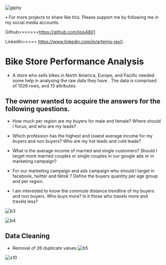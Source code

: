 
![giphy](https://github.com/lois4801/Bike.Store.Performance.Analysis--Excel.PowerQuery-To-ExcelVisualization/assets/96842662/289984a8-0a36-494e-a5c1-c5f7dc48f5e7)

•	For more projects to share like this. Please support me by following me in my social media accounts.

Github>>>>>>>https://github.com/lois4801

LinkedIn>>>>> https://www.linkedin.com/in/artemis-jay/).


# Bike Store Performance Analysis
- A store who sells bikes in North America, Europe, and Pacific  needed some help in analysing the raw data they have . The data is comprised of 1026 rows, and 13 attributes.

## The owner wanted to acquire the answers for the following questions.
- How much per region are my buyers for male and female? Where should I focus, and who are my leads?

- Which profession has the highest and lowest average income for my buyers and non buyers?
Who are my hot leads and cold leads?

- What is the average income of married and single customers?
  Should I target more married couples or single couples in our google ads or in marketing campaign?
  
- For our marketing campaign and ads campaign who should I target in facebook, twitter and tiktok ?
  Define the buyers quantity per age group and per region.

- I am interested to know the commute distance trendline of my buyers and non buyers.
  Who buys more? Is it those who travels more and travels less?

  
![b3](https://github.com/lois4801/Bike.Store.Performance.Analysis--Excel.PowerQuery-To-ExcelVisualization/assets/96842662/198d9b96-0725-48cb-b288-63d4842fcdaf)

![b4](https://github.com/lois4801/Bike.Store.Performance.Analysis--Excel.PowerQuery-To-ExcelVisualization/assets/96842662/6c4c94bf-e7fe-414e-ab47-b5b6f1ccabad)

## Data Cleaning
- Removal of 26 duplicate values
 ![b5](https://github.com/lois4801/Bike.Store.Performance.Analysis--Excel.PowerQuery-To-ExcelVisualization/assets/96842662/820553bf-7b83-419f-8b7e-31842e744396)



![s10](https://github.com/lois4801/Bike.Store.Performance.Analysis--Excel.PowerQuery-To-ExcelVisualization/assets/96842662/e0909539-ce45-4577-92f9-af9ce7e2cc82)

    
